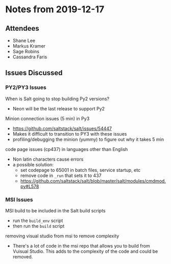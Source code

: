 # Notes from 2019-12-17

## Attendees
- Shane Lee
- Markus Kramer
- Sage Robins
- Cassandra Faris

## Issues Discussed

### PY2/PY3 Issues
When is Salt going to stop building Py2 versions?
- Neon will be the last release to support Py2

Minion connection issues (5 min) in Py3
- https://github.com/saltstack/salt/issues/54447
- Makes it difficult to transition to PY3 with these issues
- profiling/debugging the minion (yummy) to figure out why it takes 5 min

code page issues (cp437) in languages other than English
- Non latin characters cause errors
- a possible solution:
    - set codepage to 65001 in batch files, service startup, etc
    - remove code in `_run` that sets it to 437
    - https://github.com/saltstack/salt/blob/master/salt/modules/cmdmod.py#L578

### MSI Issues

MSI build to be included in the Salt build scripts
- run the `build_env` script
- then run the `build` script

removing visual studio from msi to remove complexity
- There's a lot of code in the msi repo that allows you to build from Vuisual
  Studio. This adds to the complexity of the code and could be removed.

